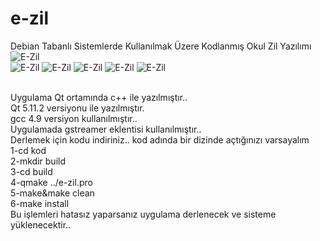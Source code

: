 # e-zil
Debian Tabanlı Sistemlerde Kullanılmak Üzere Kodlanmış Okul Zil Yazılımı
<br/>
![E-Zil](https://github.com/bayramkarahan/e-zil/blob/master/0-uygulama-e-zil.svg)<br/>
![E-Zil](https://github.com/bayramkarahan/e-zil/blob/master/1-uygulama-e-zil.png)
![E-Zil](https://github.com/bayramkarahan/e-zil/blob/master/2-uygulama-e-zil.png)
![E-Zil](https://github.com/bayramkarahan/e-zil/blob/master/3-uygulama-e-zil.png)
![E-Zil](https://github.com/bayramkarahan/e-zil/blob/master/4-uygulama-e-zil.png)
![E-Zil](https://github.com/bayramkarahan/e-zil/blob/master/5-uygulama-e-zil.png)

<br/>
Uygulama Qt ortamında c++ ile yazılmıştır..
<br/>
Qt 5.11.2 versiyonu ile yazılmıştır.
<br/>
gcc 4.9 versiyon kullanılmıştır..
<br/>
Uygulamada gstreamer eklentisi kullanılmıştır..
<br/>
Derlemek için kodu indiriniz.. kod adında bir dizinde açtığınızı varsayalım
<br/>
1-cd kod
<br/>
2-mkdir build
<br/>
3-cd build
<br/>
4-qmake ../e-zil.pro
<br/>
5-make&make clean
<br/>
6-make install
<br/>
Bu işlemleri hatasız yaparsanız uygulama derlenecek ve sisteme yüklenecektir..
<br/>
